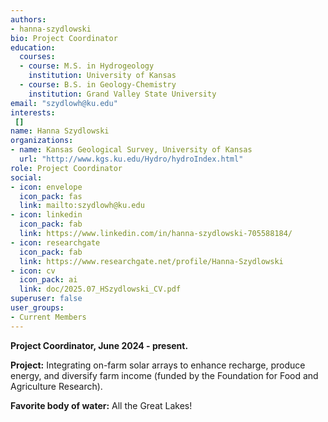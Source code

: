 ```yaml
---
authors:
- hanna-szydlowski
bio: Project Coordinator
education:
  courses:
  - course: M.S. in Hydrogeology
    institution: University of Kansas
  - course: B.S. in Geology-Chemistry
    institution: Grand Valley State University
email: "szydlowh@ku.edu"
interests:
 []
name: Hanna Szydlowski
organizations:
- name: Kansas Geological Survey, University of Kansas
  url: "http://www.kgs.ku.edu/Hydro/hydroIndex.html"
role: Project Coordinator
social:
- icon: envelope
  icon_pack: fas
  link: mailto:szydlowh@ku.edu
- icon: linkedin
  icon_pack: fab
  link: https://www.linkedin.com/in/hanna-szydlowski-705588184/ 
- icon: researchgate
  icon_pack: fab
  link: https://www.researchgate.net/profile/Hanna-Szydlowski 
- icon: cv
  icon_pack: ai
  link: doc/2025.07_HSzydlowski_CV.pdf
superuser: false
user_groups:
- Current Members
---
```

**Project Coordinator, June 2024 - present.**

**Project:** Integrating on-farm solar arrays to enhance recharge, produce energy, and diversify farm income (funded by the Foundation for Food and Agriculture Research).

**Favorite body of water:** All the Great Lakes!